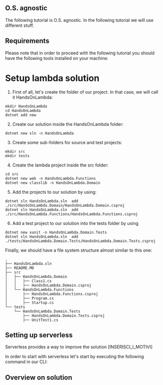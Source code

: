 
## O.S. agnostic
The following tutorial is O.S. agnostic. In the following tutorial we will use different stuff.


## Requirements
Please note that in order to proceed with the following tutorial you should have the following tools installed on your machine:


# Setup lambda solution

1) First of all, let's create the folder of our project. In that case, we will call it HandsOnLambda:

```
mkdir HandsOnLambda
cd HandsOnLambda
dotnet add new 
```
2) Create our solution inside the HandsOnLambda folder:

```
dotnet new sln -n HandsOnLambda 
```
3) Create some sub-folders for source and test projects:
```
mkdir src
mkdir tests
```
4) Create the lambda project inside the src folder:
```
cd src
dotnet new web -n HandsOnLambda.Functions
dotnet new classlib -n HandsOnLambda.Domain
```

5) Add the projects to our solution by using:

```
dotnet sln HandsOnLambda.sln  add ./src/HandsOnLambda.Domain/HandsOnLambda.Domain.csproj 
dotnet sln HandsOnLambda.sln  add ./src/HandsOnLambda.Functions/HandsOnLambda.Functions.csproj 
```

6) Add a test project to our solution into the tests folder by using

```
dotnet new xunit -n HandsOnLambda.Domain.Tests
dotnet sln HandsOnLambda.sln  add ./tests/HandsOnLambda.Domain.Tests/HandsOnLambda.Domain.Tests.csproj 
```


Finally, we should have a file system structure almost similar to this one:

```
.
├── HandsOnLambda.sln
├── README.MD
├── src
│   ├── HandsOnLambda.Domain
│   │   ├── Class1.cs
│   │   ├── HandsOnLambda.Domain.csproj
│   └── HandsOnLambda.Functions
│       ├── HandsOnLambda.Functions.csproj
│       ├── Program.cs
│       ├── Startup.cs
└── tests
    └── HandsOnLambda.Domain.Tests
        ├── HandsOnLambda.Domain.Tests.csproj
        ├── UnitTest1.cs
```

## Setting up serverless
Serverless provides a way to improve the solution [INSERISCI_I_MOTIVI]

In order to start with serverless let's start by executing the following command in our CLI:


## Overview on solution
